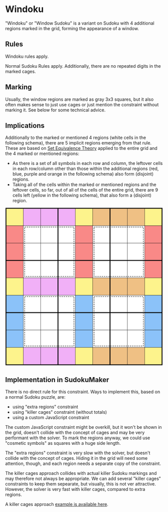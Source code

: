 # Windoku
"Windoku" or "Window Sudoku" is a variant on Sudoku with 4 additional regions marked in the grid, forming the appearance of a window.

## Rules
Windoku rules apply.

Normal Sudoku Rules apply. Additionally, there are no repeated digits in the marked cages.

## Marking
Usually, the window regions are marked as gray 3x3 squares, but it also often makes sense to just use cages or just mention the constraint without marking it.
See below for some technical advice.

## Implications
Additionally to the marked or mentioned 4 regions (white cells in the following schema), there are 5 implicit regions emerging from that rule.
These are based on [Set Equivalence Theory](/constraints/set) applied to the entire grid and the 4 marked or mentioned regions:
* As there is a set of all symbols in each row and column, the leftover cells in each row/column other than those within the additional regions (red, blue, purple and orange in the following schema) also form (disjoint) regions.
* Taking all of the cells within the marked or mentioned regions and the leftover cells, so far, out of all of the cells of the entire grid, there are 9 cells left (yellow in the following schema), that also form a (disjoint) region.

![Windoku Schema](windoku-schema.png)

## Implementation in SudokuMaker
There is no direct rule for this constraint.
Ways to implement this, based on a normal Sudoku puzzle, are:
* using "extra regions" constraint
* using "killer cages" constraint (without totals)
* using a custom JavaScript constraint

The custom JavaScript constraint might be overkill, but it won't be shown in the grid, doesn't collide with the concept of cages and may be very performant with the solver.
To mark the regions anyway, we could use "cosmetic symbols" as squares with a huge side length.

The "extra regions" constraint is very slow with the solver, but doesn't collide with the concept of cages. Hiding it in the grid will need some attention, though,
and each region needs a separate copy of the constraint.

The killer cages approach collides with actual killer Sudoku markings and may therefore not always be appropriate. We can add several "killer cages" constraints to keep them sepearate,
but visually, this is not ver attractive. However, the solver is very fast with killer cages, compared to extra regions.

A killer cages approach [example is available here](https://sudokumaker.app/?puzzle=N4IgZg9gTgtghgFwGoFMoGcCWEB2IBcIAjAHQCsJADCADQgAOArgF7MA2KBoOcMnhtEHEYIAFtAIgAwqKiZ0AFQj1R6ANaZBAYxRs26AgG1gAXxqnzZi9au3L9mw7uOXzt04%2BvP7r75--vQL8ggOCw0LcAXTotXHQEKDhMHAQDfGMQBABPen5KK0yc-iI6KBQAc2wcNMNKGjq6kqaaACZW9ob6mmaStr6uzp72-oBmGjGxgBYaaemyGnn5ifGZ1bmFjeWptY3FmgA2A6OAdhpT04AOGiurw7uzh8vr5-vD84eb68iC7NyCEcoJRAWjg5RQNVAOj0NSIjSabSIAE5WnUWr0ri1kQDoiAAG5wNiMPIFKH6IxEaZEeZEQ4tMYtaYtJZtEYTSY4-GE4nmYG6MnpSaHSanSZXMiLQ5kU77ab7eb7fYcglEgj5HmkmpkOpkEpkNpkZH7Or7Er7W7I46UJVc1UmHHxLIcLiZFAADwQztibAkhAAxJQA4GQGZgaD%2BJCIN6oJJ-YGA8GTHbE0A).
